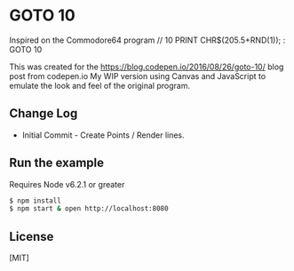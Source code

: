 # GOTO 10

  Inspired on the Commodore64 program // 10 PRINT CHR$(205.5+RND(1)); : GOTO 10

  This was created for the https://blog.codepen.io/2016/08/26/goto-10/ blog post from codepen.io
  My WIP version using Canvas and JavaScript to emulate the look and feel of the original program.

## Change Log
  * Initial Commit - Create Points / Render lines.

## Run the example
  Requires Node v6.2.1 or greater

```bash
$ npm install
$ npm start & open http://localhost:8080
```

## License

[MIT]
